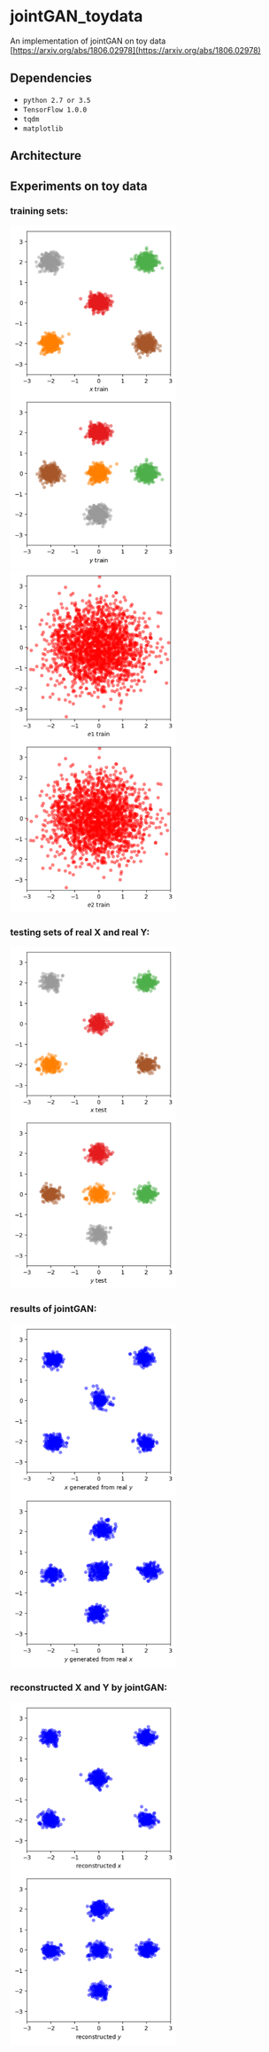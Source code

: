 # jointGAN_toydata
An implementation of jointGAN on toy data 	[https://arxiv.org/abs/1806.02978](https://arxiv.org/abs/1806.02978)

## Dependencies
- `python 2.7 or 3.5`
- `TensorFlow 1.0.0`
- `tqdm`
- `matplotlib`

## Architecture


## Experiments on toy data

### training sets:

<img src='https://github.com/mathcbc/jointGAN_toydata/blob/master/results/X_train.png' align="left" width=300 />
<img src='https://github.com/mathcbc/jointGAN_toydata/blob/master/results/Y_train.png'  width=300/> 

<img src='https://github.com/mathcbc/jointGAN_toydata/blob/master/results/e1_train.png' align="left" width=300/> 
<img src='https://github.com/mathcbc/jointGAN_toydata/blob/master/results/e2_train.png'  width=300/> 


### testing sets of real X and real Y:

<img src='https://github.com/mathcbc/jointGAN_toydata/blob/master/results/X_test.png' align="left" width=300 />
<img src='https://github.com/mathcbc/jointGAN_toydata/blob/master/results/Y_test.png'  width=300/> 

### results of jointGAN:

<img src='https://github.com/mathcbc/jointGAN_toydata/blob/master/results/y_real_to_x_test.png' align="left" width=300 />
<img src='https://github.com/mathcbc/jointGAN_toydata/blob/master/results/x_real_to_y_test.png'  width=300/> 

### reconstructed X and Y by jointGAN:

<img src='https://github.com/mathcbc/jointGAN_toydata/blob/master/results/rec_x_test.png' align="left" width=300 />
<img src='https://github.com/mathcbc/jointGAN_toydata/blob/master/results/rec_y_test.png'  width=300/> 
